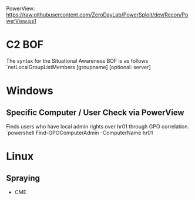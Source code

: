 PowerView: https://raw.githubusercontent.com/ZeroDayLab/PowerSploit/dev/Recon/PowerView.ps1

# C2 BOF
The syntax for the Situational Awareness BOF is as follows `netLocalGroupListMembers [groupname] [optional: server]

# Windows
## Specific Computer / User Check via PowerView

Finds users who have local admin rights over hr01 through GPO correlation.
`powershell Find-GPOComputerAdmin -ComputerName hr01

# Linux
## Spraying
- CME
